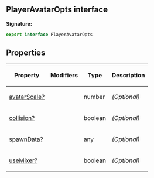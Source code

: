 
## PlayerAvatarOpts interface

**Signature:**

```typescript
export interface PlayerAvatarOpts 
```

## Properties

<table><thead><tr><th>

Property


</th><th>

Modifiers


</th><th>

Type


</th><th>

Description


</th></tr></thead>
<tbody><tr><td>

[avatarScale?](/reference/playeravataropts/avatarscale.md)


</td><td>


</td><td>

number


</td><td>

_(Optional)_


</td></tr>
<tr><td>

[collision?](/reference/playeravataropts/collision.md)


</td><td>


</td><td>

boolean


</td><td>

_(Optional)_


</td></tr>
<tr><td>

[spawnData?](/reference/playeravataropts/spawndata.md)


</td><td>


</td><td>

any


</td><td>

_(Optional)_


</td></tr>
<tr><td>

[useMixer?](/reference/playeravataropts/usemixer.md)


</td><td>


</td><td>

boolean


</td><td>

_(Optional)_


</td></tr>
</tbody></table>
